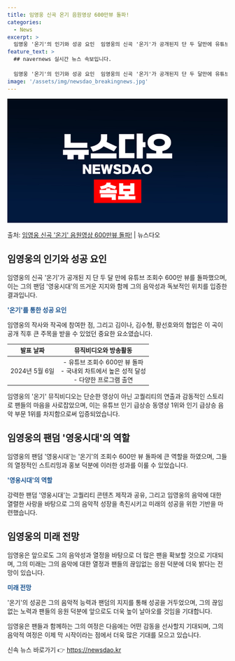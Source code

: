 ```yaml
---
title: 임영웅 신곡 온기 음원영상 600만뷰 돌파!
categories:
  - News
excerpt: >
  임영웅 '온기'의 인기와 성공 요인  임영웅의 신곡 '온기'가 공개된지 단 두 달만에 유튜브 조회수 600만…
feature_text: >
  ## navernews 실시간 뉴스 속보입니다.

  임영웅 '온기'의 인기와 성공 요인  임영웅의 신곡 '온기'가 공개된지 단 두 달만에 유튜브 조회수 600만…
image: '/assets/img/newsdao_breakingnews.jpg'
---
```


![뉴스다오 속보](/assets/img/newsdao_breakingnews.jpg)

<p>출처: <a href="https://newsdao.kr/4613" rel="dofollow">임영웅 신곡 '온기' 음원영상 600만뷰 돌파!</a> | 뉴스다오</p>

<h2 data-ke-size="size26">임영웅의 인기와 성공 요인</h2>
임영웅의 신곡 '온기'가 공개된 지 단 두 달 만에 유튜브 조회수 600만 뷰를 돌파했으며, 이는 그의 팬덤 '영웅시대'의 뜨거운 지지와 함께 그의 음악성과 독보적인 위치를 입증한 결과입니다.

<p data-ke-size="size16"><b><span style="color: #1a5490;">'온기'를 통한 성공 요인</span></b></p>

임영웅의 작사와 작곡에 참여한 점, 그리고 김이나, 김수형, 황선호와의 협업은 이 곡이 공개 직후 큰 주목을 받을 수 있었던 중요한 요소였습니다.

<table>
<thead>
<tr>
<th style="text-align: center;">발표 날짜</th>
<th style="text-align: center;">뮤직비디오와 방송활동</th>
</tr>
</thead>
<tbody>
<tr>
<td style="text-align: center;">2024년 5월 6일</td>
<td style="text-align: center;">- 유튜브 조회수 600만 뷰 돌파<br>- 국내외 차트에서 높은 성적 달성<br>- 다양한 프로그램 출연</td>
</tr>
</tbody>
</table>

임영웅의 '온기' 뮤직비디오는 단순한 영상이 아닌 고퀄리티의 연출과 감동적인 스토리로 팬들의 마음을 사로잡았으며, 이는 유튜브 인기 급상승 동영상 1위와 인기 급상승 음악 부문 1위를 차지함으로써 입증되었습니다.

<h2 data-ke-size="size26">임영웅의 팬덤 '영웅시대'의 역할</h2>
임영웅의 팬덤 '영웅시대'는 '온기'의 조회수 600만 뷰 돌파에 큰 역할을 하였으며, 그들의 열정적인 스트리밍과 홍보 덕분에 이러한 성과를 이룰 수 있었습니다.

<p data-ke-size="size16"><b><span style="color: #1a5490;">'영웅시대'의 역할</span></b></p>

강력한 팬덤 '영웅시대'는 고퀄리티 콘텐츠 제작과 공유, 그리고 임영웅의 음악에 대한 열렬한 사랑을 바탕으로 그의 음악적 성장을 촉진시키고 미래의 성공을 위한 기반을 마련했습니다.

<h2 data-ke-size="size26">임영웅의 미래 전망</h2>
임영웅은 앞으로도 그의 음악성과 열정을 바탕으로 더 많은 팬을 확보할 것으로 기대되며, 그의 미래는 그의 음악에 대한 열정과 팬들의 끊임없는 응원 덕분에 더욱 밝다는 전망이 있습니다.

<p data-ke-size="size16"><b><span style="color: #1a5490;">미래 전망</span></b></p>

'온기'의 성공은 그의 음악적 능력과 팬덤의 지지를 통해 성공을 거두었으며, 그의 끊임없는 노력과 팬들의 응원 덕분에 앞으로도 더욱 높이 날아오를 것임을 기대합니다.

임영웅은 팬들과 함께하는 그의 여정은 다음에는 어떤 감동을 선사할지 기대되며, 그의 음악적 여정은 이제 막 시작이라는 점에서 더욱 많은 기대를 모으고 있습니다. 

신속 뉴스 바로가기 👉 <a href="https://newsdao.kr" rel="dofollow">https://newsdao.kr</a>



